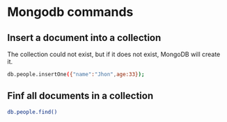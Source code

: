# Mongodb commands


## Insert a document into a collection

The collection could not exist, but if it does not exist, MongoDB will create it.

```bash
db.people.insertOne({"name":"Jhon",age:33});
```


## Finf all documents in a collection

```bash
db.people.find()
```